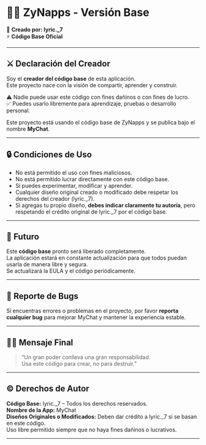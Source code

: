 # 🦸‍♂️ ZyNapps - Versión Base  

🚀 **Creado por: lyric._7**  
⚡ **Código Base Oficial**

---

## ⚔️ Declaración del Creador  

Soy el **creador del código base** de esta aplicación.  
Este proyecto nace con la visión de compartir, aprender y construir.  

⚠️ Nadie puede usar este código con fines dañinos o con fines de lucro.  
✅ Puedes usarlo libremente para aprendizaje, pruebas o desarrollo personal.  

Este proyecto está usando el código base de ZyNapps y se publica bajo el nombre **MyChat**.

---

## 🔒 Condiciones de Uso  

- No está permitido el uso con fines maliciosos.  
- No está permitido lucrar directamente con este código base.  
- Sí puedes experimentar, modificar y aprender.  
- Cualquier diseño original creado o modificado debe respetar los derechos del creador (lyric._7).  
- Si agregas tu propio diseño, **debes indicar claramente tu autoría**, pero respetando el crédito original de lyric._7 por el código base.

---

## 🌟 Futuro  

Este **código base** pronto será liberado completamente.  
La aplicación estará en constante actualización para que todos puedan usarla de manera libre y segura.  
Se actualizará la EULA y el código periódicamente.  

---

## 🐞 Reporte de Bugs  

Si encuentras errores o problemas en el proyecto, por favor **reporta cualquier bug** para mejorar MyChat y mantener la experiencia estable.  

---

## 🦸‍♀️ Mensaje Final  

> “Un gran poder conlleva una gran responsabilidad.  
> Usa este código para crear, no para destruir.”  

---

## © Derechos de Autor  

**Código Base:** lyric._7 – Todos los derechos reservados.  
**Nombre de la App:** MyChat  
**Diseños Originales o Modificados:** Deben dar crédito a lyric._7 si se basan en este código.  
Uso libre permitido siempre que no haya fines dañinos o lucrativos.  

---
